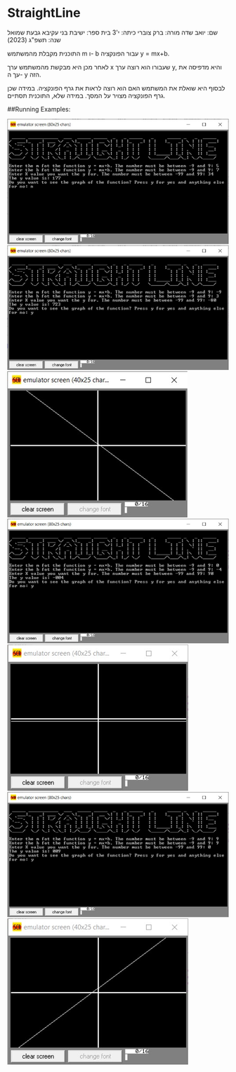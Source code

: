 # StraightLine
שם: יואב שדה
מורה: ברק צוברי
כיתה: י'3
בית ספר: ישיבת בני עקיבא גבעת שמואל
שנה: תשפ"ג (2023)

התוכנית מקבלת מהמשתמש m ו- b עבור הפונקציה y = mx+b.

לאחר מכן היא מבקשת מהמשתמש ערך x שעבורו הוא רוצה ערך y, והיא מדפיסה את עך ה- y הזה.

לבסוף היא שואלת את המשתמש האם הוא רוצה לראות את גרף הפונקציה. במידה שכן גרף הפונקציה מצויר על המסך. במידה שלא, התוכנית תסתיים.

##Running Examples: 

![secret](Running%20Examples/Example1.jpg)
![alt text](https://github.com/baraksu/StraightLine/blob/main/Running%20Examples/Example2a.jpg)
![alt text](https://github.com/baraksu/StraightLine/blob/main/Running%20Examples/Example2b.jpg)
![alt text](https://github.com/baraksu/StraightLine/blob/main/Running%20Examples/Example3a.jpg)
![alt text](https://github.com/baraksu/StraightLine/blob/main/Running%20Examples/Example3b.jpg)
![alt text](https://github.com/baraksu/StraightLine/blob/main/Running%20Examples/Example4a.jpg)
![alt text](https://github.com/baraksu/StraightLine/blob/main/Running%20Examples/Example4b.jpg)
